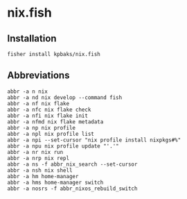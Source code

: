 # nix.fish

## Installation
```fish
fisher install kpbaks/nix.fish
```

## Abbreviations

<!-- use `__nix.fish::abbr::list` to list all abbreviations -->

```fish
abbr -a n nix
abbr -a nd nix develop --command fish
abbr -a nf nix flake
abbr -a nfc nix flake check
abbr -a nfi nix flake init
abbr -a nfmd nix flake metadata
abbr -a np nix profile
abbr -a npl nix profile list
abbr -a npi --set-cursor "nix profile install nixpkgs#%"
abbr -a npu nix profile update "'.'"
abbr -a nr nix run
abbr -a nrp nix repl
abbr -a ns -f abbr_nix_search --set-cursor
abbr -a nsh nix shell
abbr -a hm home-manager
abbr -a hms home-manager switch
abbr -a nosrs -f abbr_nixos_rebuild_switch
```
